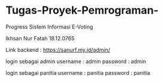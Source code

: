 # Tugas-Proyek-Pemrograman-
Progress Sistem Informasi E-Voting

Ikhsan Nur Fatah
18.12.0765

Link backend : https://sanurf.my.id/admin/

login sebagai admin
username : admin
password : admin

login sebagai panitia
username : panitia
password : panitia


